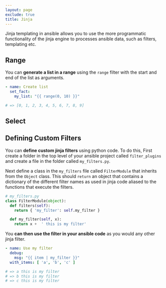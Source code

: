 ```yaml
---
layout: page
exclude: true
title: Jinja
---
```


Jinja templating in ansible allows you to use the more programmatic functionality of the jinja engine to processes ansible data, such as filters, templating etc.

## Range

You can **generate a list in a range** using the `range` filter with the start and end of the list as arguments.
```yaml
- name: Create list
  set_fact:
    my_list: "{{ range(0, 10) }}"

# => [0, 1, 2, 3, 4, 5, 6, 7, 8, 9]
```

## Select

## Defining Custom Filters

You can **define custom jinja filters** using python code. To do this, First create a folder in the top level of your ansible project called `filter_plugins` and create a file in the folder called `my_filters.py`.

Next define a class in the `my_filters` file called `FilterModule` that inherits from the `Object` class. This should `return` an object that contains a dictionary of the different filter names as used in jinja code aliased to the functions that execute the filters.

```py
# my_filters.py
class FilterModule(object):
  def filters(self):
    return { 'my_filter': self.my_filter }

  def my_filter(self, x):
    return x +  ' this is my filter'
```

You **can then use the filter in your ansible code** as you would any other jinja filter.
```yaml
- name: Use my filter
  debug:
    msg: "{{ item | my_filter }}"
  with_items: [ 'a', 'b', 'c' ]

# => a this is my filter 
# => b this is my filter
# => c this is my filter
```
<!--stackedit_data:
eyJoaXN0b3J5IjpbMTQ3Njc3MjQyNCwtMTE3NDcwOTAxMiwxMT
UyMzA3OTY0LDE1ODM1NDA1MTgsLTE4NTUwMjIyNDddfQ==
-->